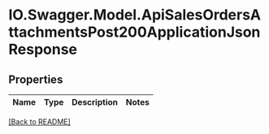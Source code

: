 # IO.Swagger.Model.ApiSalesOrdersAttachmentsPost200ApplicationJsonResponse
## Properties

Name | Type | Description | Notes
------------ | ------------- | ------------- | -------------

 [[Back to README]](../README.md)

